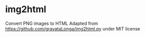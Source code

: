 # img2html
Convert PNG images to HTML
Adapted from https://github.com/gravataLonga/img2html.py under MIT license
